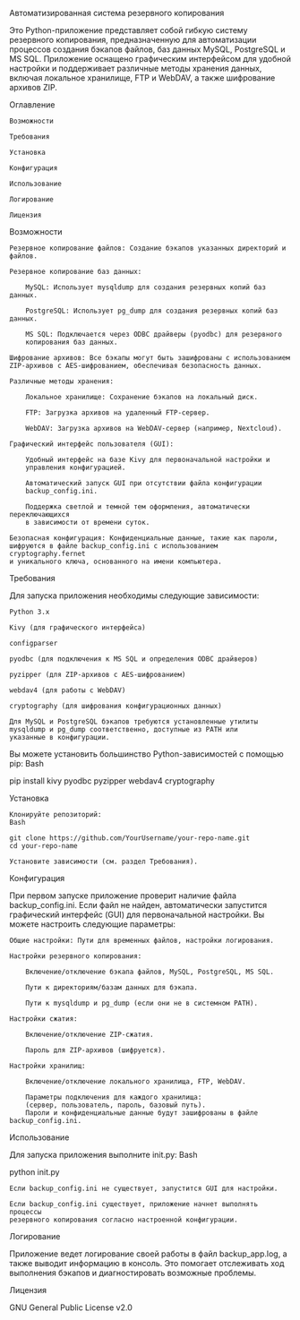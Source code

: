 Автоматизированная система резервного копирования

Это Python-приложение представляет собой гибкую систему резервного копирования, предназначенную для автоматизации процессов создания бэкапов файлов, баз данных MySQL, PostgreSQL и MS SQL. Приложение оснащено графическим интерфейсом для удобной настройки и поддерживает различные методы хранения данных, включая локальное хранилище, FTP и WebDAV, а также шифрование архивов ZIP.

Оглавление

    Возможности

    Требования

    Установка

    Конфигурация

    Использование

    Логирование

    Лицензия

Возможности

    Резервное копирование файлов: Создание бэкапов указанных директорий и файлов.

    Резервное копирование баз данных:

        MySQL: Использует mysqldump для создания резервных копий баз данных.

        PostgreSQL: Использует pg_dump для создания резервных копий баз данных.

        MS SQL: Подключается через ODBC драйверы (pyodbc) для резервного 
        копирования баз данных.

    Шифрование архивов: Все бэкапы могут быть зашифрованы с использованием 
    ZIP-архивов с AES-шифрованием, обеспечивая безопасность данных.

    Различные методы хранения:

        Локальное хранилище: Сохранение бэкапов на локальный диск.

        FTP: Загрузка архивов на удаленный FTP-сервер.

        WebDAV: Загрузка архивов на WebDAV-сервер (например, Nextcloud).

    Графический интерфейс пользователя (GUI):

        Удобный интерфейс на базе Kivy для первоначальной настройки и 
        управления конфигурацией.

        Автоматический запуск GUI при отсутствии файла конфигурации 
        backup_config.ini.

        Поддержка светлой и темной тем оформления, автоматически переключающихся
        в зависимости от времени суток.

    Безопасная конфигурация: Конфиденциальные данные, такие как пароли, 
    шифруются в файле backup_config.ini с использованием cryptography.fernet
    и уникального ключа, основанного на имени компьютера.

Требования

Для запуска приложения необходимы следующие зависимости:

    Python 3.x

    Kivy (для графического интерфейса)

    configparser

    pyodbc (для подключения к MS SQL и определения ODBC драйверов)

    pyzipper (для ZIP-архивов с AES-шифрованием)

    webdav4 (для работы с WebDAV)

    cryptography (для шифрования конфигурационных данных)

    Для MySQL и PostgreSQL бэкапов требуются установленные утилиты
    mysqldump и pg_dump соответственно, доступные из PATH или 
    указанные в конфигурации.

Вы можете установить большинство Python-зависимостей с помощью pip:
Bash

pip install kivy pyodbc pyzipper webdav4 cryptography

Установка

    Клонируйте репозиторий:
    Bash

    git clone https://github.com/YourUsername/your-repo-name.git
    cd your-repo-name

    Установите зависимости (см. раздел Требования).

Конфигурация

При первом запуске приложение проверит наличие файла backup_config.ini.
Если файл не найден, автоматически запустится графический интерфейс (GUI)
для первоначальной настройки. Вы можете настроить следующие параметры:

    Общие настройки: Пути для временных файлов, настройки логирования.

    Настройки резервного копирования:

        Включение/отключение бэкапа файлов, MySQL, PostgreSQL, MS SQL.

        Пути к директориям/базам данных для бэкапа.

        Пути к mysqldump и pg_dump (если они не в системном PATH).

    Настройки сжатия:

        Включение/отключение ZIP-сжатия.

        Пароль для ZIP-архивов (шифруется).

    Настройки хранилищ:

        Включение/отключение локального хранилища, FTP, WebDAV.

        Параметры подключения для каждого хранилища:
        (сервер, пользователь, пароль, базовый путь).
        Пароли и конфиденциальные данные будут зашифрованы в файле backup_config.ini.

Использование

Для запуска приложения выполните init.py:
Bash

python init.py

    Если backup_config.ini не существует, запустится GUI для настройки.

    Если backup_config.ini существует, приложение начнет выполнять процессы 
    резервного копирования согласно настроенной конфигурации.

Логирование

Приложение ведет логирование своей работы в файл backup_app.log,
а также выводит информацию в консоль.
Это помогает отслеживать ход выполнения бэкапов и диагностировать возможные проблемы.

Лицензия

GNU General Public License v2.0
